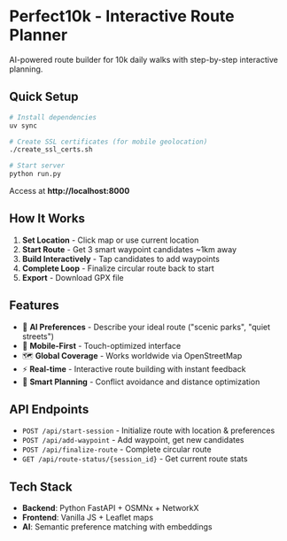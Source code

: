 # Perfect10k - Interactive Route Planner

AI-powered route builder for 10k daily walks with step-by-step interactive planning.

## Quick Setup

```bash
# Install dependencies
uv sync

# Create SSL certificates (for mobile geolocation)
./create_ssl_certs.sh

# Start server
python run.py
```

Access at **http://localhost:8000**

## How It Works

1. **Set Location** - Click map or use current location
2. **Start Route** - Get 3 smart waypoint candidates ~1km away  
3. **Build Interactively** - Tap candidates to add waypoints
4. **Complete Loop** - Finalize circular route back to start
5. **Export** - Download GPX file

## Features

- 🤖 **AI Preferences** - Describe your ideal route ("scenic parks", "quiet streets")
- 📱 **Mobile-First** - Touch-optimized interface
- 🗺️ **Global Coverage** - Works worldwide via OpenStreetMap
- ⚡ **Real-time** - Interactive route building with instant feedback
- 📍 **Smart Planning** - Conflict avoidance and distance optimization

## API Endpoints

- `POST /api/start-session` - Initialize route with location & preferences
- `POST /api/add-waypoint` - Add waypoint, get new candidates
- `POST /api/finalize-route` - Complete circular route
- `GET /api/route-status/{session_id}` - Get current route stats

## Tech Stack

- **Backend**: Python FastAPI + OSMNx + NetworkX
- **Frontend**: Vanilla JS + Leaflet maps
- **AI**: Semantic preference matching with embeddings